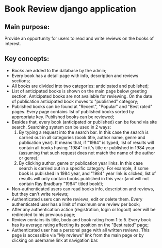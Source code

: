 # Book Review django application
## Main purpose:
Provide an opportunity for users to read and write reviews on the books of interest.
## Key concepts:
* Books are added to the database by the admin;
* Every book has a detail page with info, description and reviews sections;
* All books are divided into two categories: anticipated and published;
* List of anticipated books is shown on the main page below greeting section. Anticipated books are not available for reviewing. On the date of publication anticipated book moves to "published" category;
* Published books can be found at "Recent", "Popular" and "Best rated" pages. Every page contains list of published books sorted by appropriate key. Published books can be reviewed;
* Besides that, every book (anticipated or published) can be found via site search. Searching system can be used in 2 ways:
  1. By typing a request into the search bar. In this case the search is carried out in all categories (book title, author name, genre and publication year). It means that, if "1984" is typed, list of results will contain all books having "1984" in it's title or published in 1984 year (assuming that such request does not match the name of the author or genre);
  2. By clicking author, genre or publication year links. In this case search is carried out in a specific category. For example, if some book is published in 1984 year, and "1984" year link is clicked, list of results will only contain books published in this year (and will not contain Ray Bradbury "1984" titled book!);
* Non-authenticated users can read books info, description and reviews, but they can't write reviews;
* Authenticated users can write reviews, edit or delete them. Every authenticated user has a limit of maximum one review per book;
* After any authentication action (registration, login or logout) user will be redirected to his previous page;
* Review contains its title, body and book rating from 1 to 5. Every book has its average rating affecting its position on the "Best rated" page;
* Authenticated user has a personal page with all written reviews. This page is accessible via "My reviews" link from the main page or by clicking on username link at navigation bar.